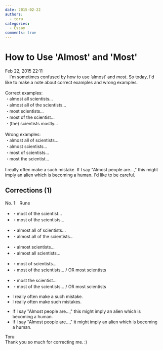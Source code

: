 ```yaml
---
date: 2015-02-22
authors:
  - toru
categories:
  - Essay
comments: true
---
```


# How to Use 'Almost' and 'Most'
<div class="date">Feb 22, 2015 22:11</div>
<div id="post"><div id="body_show_ori">
　I'm sometimes confused by how to use ’almost’ and <em>most</em>. So today, I'd like to make a note about correct examples and wrong examples.<br/><br/>Correct examples:<br/>・almost all scientists...<br/>・almost all of the scientists...<br/>・most scientists...<br/>・most of the scientist...<br/>・(the) scientists mostly...<br/><br/> Wrong examples:<br/>・almost all of scientists...<br/>・almost scientists...<br/>・most of scientists...<br/>・most the scientist...<br/><br/>I really often make a such mistake. If I say "Almost people are...," this might imply an alien which is becoming a human. I'd like to be careful.<br/>
</div></div>

<!-- more -->


## Corrections (1)
<div id="block"><div class="first_name"> No. 1　<span class="just_name">Rune</span></div><div id="block2">
<ul class="correction_field">
<li class="incorrect">・most of the scientist...</li>
<li class="corrected correct">
・most of the scientist<span class="f_blue">s</span>...
</li>
</ul>
<ul class="correction_field">
<li class="incorrect">・almost all of scientists...</li>
<li class="corrected correct">
・almost all of the scientists...
</li>
</ul>
<ul class="correction_field">
<li class="incorrect">・almost scientists...</li>
<li class="corrected correct">
・almost all scientists...
</li>
</ul>
<ul class="correction_field">
<li class="incorrect">・most of scientists...</li>
<li class="corrected correct">
・most of the scientists... / OR most scientists 
</li>
</ul>
<ul class="correction_field">
<li class="incorrect">・most the scientist...</li>
<li class="corrected correct">
・most of the scientists... / OR most scientists
</li>
</ul>
<ul class="correction_field">
<li class="incorrect">I really often make a such mistake.</li>
<li class="corrected correct">
I really often make such mistakes.
</li>
</ul>
<ul class="correction_field">
<li class="incorrect">If I say "Almost people are...," this might imply an alien which is becoming a human.</li>
<li class="corrected correct">
If I say "Almost people are...," it might imply an alien which is becoming a human.
</li>
</ul>
</div><div class="name"><span class="just_name">Toru</span><br>
Thank you so much for correcting me. :)
</div>
</div>
